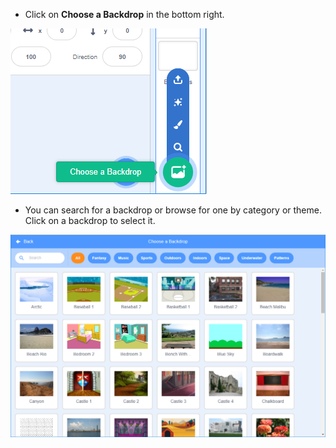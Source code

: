 + Click on **Choose a Backdrop** in the bottom right.

![schermata](images/stage-choose.png)

+ You can search for a backdrop or browse for one by category or theme. Click on a backdrop to select it.

![screenshot](images/backdrop.png)